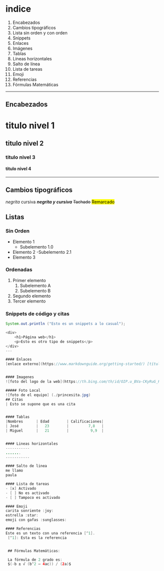 # indice

1. Encabezados
2. Cambios tipográficos
3. Lista sin orden y con orden
4. Snippets
5. Enlaces
6. Imágenes
7. Tablas
8. Líneas horizontales
9. Salto de línea
10. Lista de tareas
11. Emoji
12. Referencias
13. Fórmulas Matemáticas 
---

## Encabezados

# titulo nivel 1

## titulo nivel 2

### titulo nivel 3

#### titulo nivel 4

---

## Cambios tipográficos

_negrita_
cursiva
**_negrita y cursiva_**
~~Tachado~~
<mark>Remarcado</mark>

## Listas

### Sin Orden

- Elemento 1
  - Subelemento 1.0
- Elemento 2
  -Subelemento 2.1
- Elemento 3

### Ordenadas

1. Primer elemento
   1. Subelemento A
   2. Subelemento B
2. Segundo elemento
3. Tercer elemento

### Snippets de código y citas

```java
System.out.println ("Esto es un snippets a lo casual");

<div>
    <h1>Página web</h1>
    <p>Esto es otro tipo de snippets</p>
</div>
---

#### Enlaces
[enlace externo](https://www.markdownguide.org/getting-started/) [título] [# indice]


#### Imagenes
![foto del logo de la web](https://th.bing.com/th/id/OIP.u_BVa-CKyRuG_R9OHlq_QwHaEo?rs=1&pid=ImgDetMain)

##### Foto Local
![foto de el equipo] (./princesita.jpg)
## Citas
| Esto se supone que es una cita


#### Tablas
|Nombres      | Edad        | Calificaciones|
| José        |   23        |         7,8   |
| Miguel      |   21        |          9,9  |


#### Lineas horizontales
-----------
.......
-----------

#### Salto de linea 
me llamo 
paula

#### Lista de tareas 
- [x] Activado
- [ ] No es activado 
- [ ] Tampoco es activado

#### Emoji
carita sonriente :joy: 
estrella :star:
emoji con gafas :sunglasses:

#### Referencias 
Este es un texto con una referencia [^1].
 [^1]: Esta es la referencia


 ## Fórmulas Matemáticas:

 La fórmula de 2 grado es:
 $(-b ± √ (b^2 – 4ac)) / (2a)$